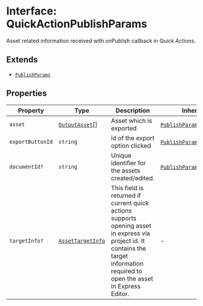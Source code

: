 # Interface: QuickActionPublishParams

Asset related information received with onPublish callback in Quick Actions.

## Extends

- [`PublishParams`](../../publish-params-types/interfaces/publish-params.md)

## Properties

| Property | Type | Description | Inherited from |
| ------ | ------ | ------ | ------ |
| `asset` | [`OutputAsset`](../../asset-types/interfaces/output-asset.md)[] | Asset which is exported | [`PublishParams`](../../publish-params-types/interfaces/publish-params.md).`asset` |
| `exportButtonId` | `string` | id of the export option clicked | [`PublishParams`](../../publish-params-types/interfaces/publish-params.md).`exportButtonId` |
| `documentId?` | `string` | Unique identifier for the assets created/edited. | [`PublishParams`](../../publish-params-types/interfaces/publish-params.md).`documentId` |
| `targetInfo?` | [`AssetTargetInfo`](../../publish-params-types/interfaces/asset-target-info.md) | This field is returned if current quick actions supports opening asset in express via project id. It contains the target information required to open the asset in Express Editor. | - |

